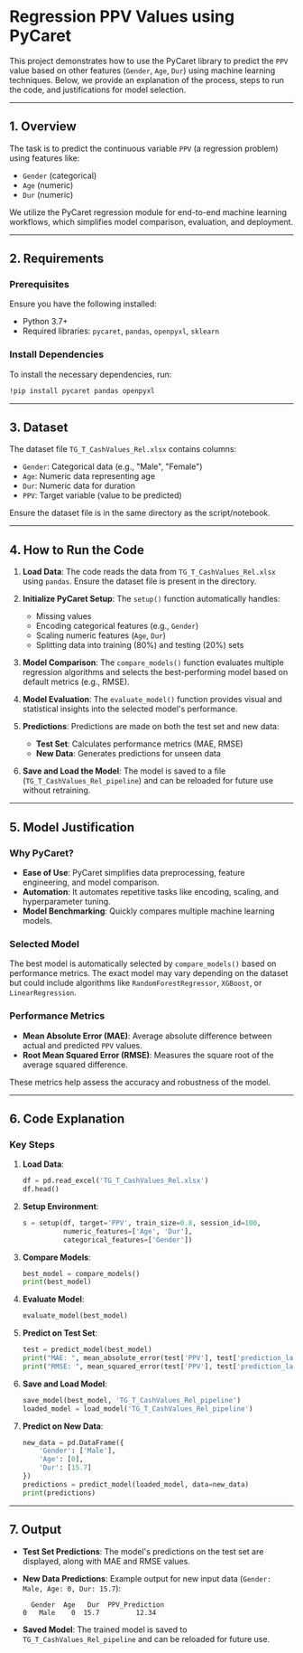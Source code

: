 # Regression  PPV Values using PyCaret

This project demonstrates how to use the PyCaret library to predict the `PPV` value based on other features (`Gender`, `Age`, `Dur`) using machine learning techniques. Below, we provide an explanation of the process, steps to run the code, and justifications for model selection.

---

## 1. Overview
The task is to predict the continuous variable `PPV` (a regression problem) using features like:
- `Gender` (categorical)
- `Age` (numeric)
- `Dur` (numeric)

We utilize the PyCaret regression module for end-to-end machine learning workflows, which simplifies model comparison, evaluation, and deployment.

---

## 2. Requirements
### Prerequisites
Ensure you have the following installed:
- Python 3.7+
- Required libraries: `pycaret`, `pandas`, `openpyxl`, `sklearn`

### Install Dependencies
To install the necessary dependencies, run:
```bash
!pip install pycaret pandas openpyxl
```

---

## 3. Dataset
The dataset file `TG_T_CashValues_Rel.xlsx` contains columns:
- `Gender`: Categorical data (e.g., "Male", "Female")
- `Age`: Numeric data representing age
- `Dur`: Numeric data for duration
- `PPV`: Target variable (value to be predicted)

Ensure the dataset file is in the same directory as the script/notebook.

---

## 4. How to Run the Code
1. **Load Data**:
   The code reads the data from `TG_T_CashValues_Rel.xlsx` using `pandas`. Ensure the dataset file is present in the directory.

2. **Initialize PyCaret Setup**:
   The `setup()` function automatically handles:
   - Missing values
   - Encoding categorical features (e.g., `Gender`)
   - Scaling numeric features (`Age`, `Dur`)
   - Splitting data into training (80%) and testing (20%) sets

3. **Model Comparison**:
   The `compare_models()` function evaluates multiple regression algorithms and selects the best-performing model based on default metrics (e.g., RMSE).

4. **Model Evaluation**:
   The `evaluate_model()` function provides visual and statistical insights into the selected model's performance.

5. **Predictions**:
   Predictions are made on both the test set and new data:
   - **Test Set**: Calculates performance metrics (MAE, RMSE)
   - **New Data**: Generates predictions for unseen data

6. **Save and Load the Model**:
   The model is saved to a file (`TG_T_CashValues_Rel_pipeline`) and can be reloaded for future use without retraining.

---

## 5. Model Justification
### Why PyCaret?
- **Ease of Use**: PyCaret simplifies data preprocessing, feature engineering, and model comparison.
- **Automation**: It automates repetitive tasks like encoding, scaling, and hyperparameter tuning.
- **Model Benchmarking**: Quickly compares multiple machine learning models.

### Selected Model
The best model is automatically selected by `compare_models()` based on performance metrics. The exact model may vary depending on the dataset but could include algorithms like `RandomForestRegressor`, `XGBoost`, or `LinearRegression`.

### Performance Metrics
- **Mean Absolute Error (MAE)**: Average absolute difference between actual and predicted `PPV` values.
- **Root Mean Squared Error (RMSE)**: Measures the square root of the average squared difference.

These metrics help assess the accuracy and robustness of the model.

---

## 6. Code Explanation

### Key Steps
1. **Load Data**:
   ```python
   df = pd.read_excel('TG_T_CashValues_Rel.xlsx')
   df.head()
   ```

2. **Setup Environment**:
   ```python
   s = setup(df, target='PPV', train_size=0.8, session_id=100,
             numeric_features=['Age', 'Dur'],
             categorical_features=['Gender'])
   ```

3. **Compare Models**:
   ```python
   best_model = compare_models()
   print(best_model)
   ```

4. **Evaluate Model**:
   ```python
   evaluate_model(best_model)
   ```

5. **Predict on Test Set**:
   ```python
   test = predict_model(best_model)
   print("MAE: ", mean_absolute_error(test['PPV'], test['prediction_label']))
   print("RMSE: ", mean_squared_error(test['PPV'], test['prediction_label'], squared=False))
   ```

6. **Save and Load Model**:
   ```python
   save_model(best_model, 'TG_T_CashValues_Rel_pipeline')
   loaded_model = load_model('TG_T_CashValues_Rel_pipeline')
   ```

7. **Predict on New Data**:
   ```python
   new_data = pd.DataFrame({
       'Gender': ['Male'],
       'Age': [0],
       'Dur': [15.7]
   })
   predictions = predict_model(loaded_model, data=new_data)
   print(predictions)
   ```

---

## 7. Output
- **Test Set Predictions**:
  The model's predictions on the test set are displayed, along with MAE and RMSE values.

- **New Data Predictions**:
  Example output for new input data (`Gender: Male, Age: 0, Dur: 15.7`):
  ```
    Gender  Age   Dur  PPV_Prediction
  0   Male    0  15.7         12.34
  ```

- **Saved Model**:
  The trained model is saved to `TG_T_CashValues_Rel_pipeline` and can be reloaded for future use.



